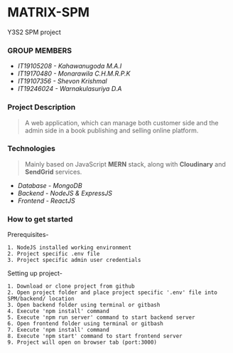 # MATRIX-SPM
Y3S2 SPM project

### **GROUP MEMBERS**

- _IT19105208 - Kahawanugoda M.A.I_
- _IT19170480 - Monarawila C.H.M.R.P.K_
- _IT19107356 - Shevon Krishmal_
- _IT19246024 - Warnakulasuriya D.A_

### **Project Description**

> A web application, which can manage both customer side and the admin side in a book publishing and selling online platform.

### **Technologies**

> Mainly based on JavaScript **MERN** stack,
along with **Cloudinary** and **SendGrid** services.

- _Database - MongoDB_
- _Backend - NodeJS & ExpressJS_
- _Frontend - ReactJS_

### **How to get started**
  Prerequisites-
  
    1. NodeJS installed working environment
    2. Project specific .env file
    3. Project specific admin user credentials
    
  Setting up project-
  
    1. Download or clone project from github
    2. Open project folder and place project specific '.env' file into SPM/backend/ location
    3. Open backend folder using terminal or gitbash
    4. Execute 'npm install' command
    5. Execute 'npm run server' command to start backend server
    6. Open frontend folder using terminal or gitbash
    7. Execute 'npm install' command
    8. Execute 'npm start' command to start frontend server
    9. Project will open on browser tab (port:3000)

